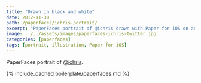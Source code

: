 ```yaml
---
title: "Drawn in black and white"
date: 2012-11-30
path: /paperfaces/ichris-portrait/
excerpt: "PaperFaces portrait of @ichris drawn with Paper for iOS on an iPad."
image: ../../assets/images/paperfaces-ichris-twitter.jpg
categories: [paperfaces]
tags: [portrait, illustration, Paper for iOS]
---
```


PaperFaces portrait of [@ichris](https://twitter.com/ichris).

{% include_cached boilerplate/paperfaces.md %}
